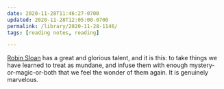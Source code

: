 ```yaml
---
date: 2020-11-28T11:46:27-0700
updated: 2020-11-28T12:05:00-0700
permalink: /library/2020-11-28-1146/
tags: [reading notes, reading]

---
```


[Robin Sloan] has a great and glorious talent, and it is this: to take things we have learned to treat as mundane, and infuse them with enough mystery-or-magic-or-both that we feel the wonder of them again. It is genuinely marvelous.

[Robin Sloan]: http://robinsloan.com
